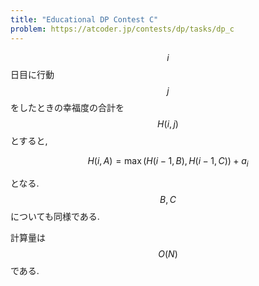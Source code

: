 ```yaml
---
title: "Educational DP Contest C"
problem: https://atcoder.jp/contests/dp/tasks/dp_c
---
```

$$ i $$ 日目に行動 $$ j $$ をしたときの幸福度の合計を $$ H(i, j) $$ とすると,

$$
H(i, A) = \max(H(i-1, B), H(i-1, C)) + a_i
$$

となる. $$ B, C $$ についても同様である.

計算量は $$ O(N) $$ である.
